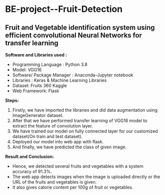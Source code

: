 # BE-project--Fruit-Detection
## Fruit and Vegetable identification system using efficient convolutional Neural Networks for transfer learning


**Software and Libraries used :**
  - Programming Language : Python 3.8
  - Model: VGG16
  - Software/ Package Manager : Anaconda-Jupyter notebook
  - Libraries : Keras & Machine Learning Libraries
  - Dataset: Fruits 360 Kaggle
  - Web Framework: Flask


**Steps:**

1. Firstly, we have imported the libraries and did data augmentation using ImageGenerator dataset.
2. After that we have performed transfer learning of VGG16 model to extract the feature of convolution layer.
3. We have trained our model on fully connected layer for our customized dataset(On train and test dataset).
4. Deployed our model into web app with flask.
5. And finally, we have predicted the class of given image.


**Result and Conclusion:**

  - Hence, we detected several fruits and vegetables with a system accuracy of 91.3%.
  - The web app detects images when the image is uploaded directly or the URL of the fruits and vegetables is given.
  - It also gives calorie content per 100g of fruit or vegetables.
